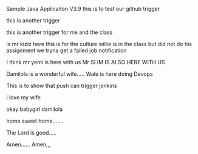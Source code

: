 Sample Java Applicaiton V3.9
this is to test our github trigger

this is another trigger

this is another trigger for me and the class

is mr kiziz here
this is for the culture
willie is in the class but did not do his assignment
we tryna get a failed job notification

I think mr yemi is here with us
Mr SLIM IS ALSO HERE WITH US


Damilola is a wonderful wife.....
Wale is here doing Devops

This is to show that push can trigger jenkins


i love my wife

okay babygirl damilola

home sweet home.......

The Lord is good.....

Amen...... Amen,,,
